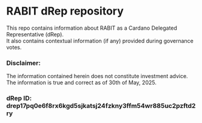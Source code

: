 # RABIT dRep repository
This repo contains information about RABIT as a Cardano Delegated Representative (dRep).\
It also contains contextual information (if any) provided during governance votes.

### Disclaimer:
The information contained herein does not constitute investment advice.\
The information is true and correct as of 30th of May, 2025.

### dRep ID: drep17pq0e6f8rx6kgd5sjkatsj24fzkny3ffm54wr885uc2pzftd2ry
